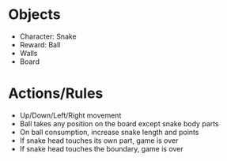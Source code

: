 # Objects

-   Character: Snake
-   Reward: Ball
-   Walls
-   Board

# Actions/Rules

-   Up/Down/Left/Right movement
-   Ball takes any position on the board except snake body parts
-   On ball consumption, increase snake length and points
-   If snake head touches its own part, game is over
-   If snake head touches the boundary, game is over
